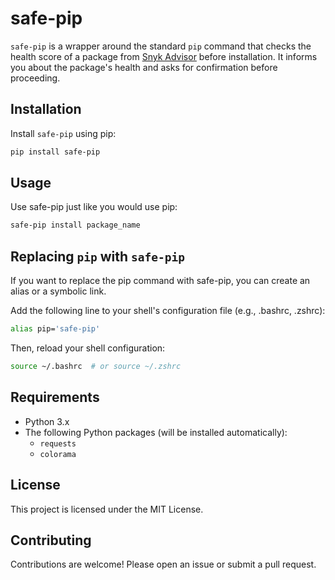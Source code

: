 # safe-pip

`safe-pip` is a wrapper around the standard `pip` command that checks the health score of a package from [Snyk Advisor](https://snyk.io/advisor/python/) before installation. It informs you about the package's health and asks for confirmation before proceeding.

## Installation

Install `safe-pip` using pip:

```bash
pip install safe-pip
```

## Usage
Use safe-pip just like you would use pip:

```bash
safe-pip install package_name
```

## Replacing `pip` with `safe-pip`
If you want to replace the pip command with safe-pip, you can create an alias or a symbolic link.

Add the following line to your shell's configuration file (e.g., .bashrc, .zshrc):

```bash
alias pip='safe-pip'
```

Then, reload your shell configuration:
```bash
source ~/.bashrc  # or source ~/.zshrc
```

## Requirements
- Python 3.x
- The following Python packages (will be installed automatically):
  - `requests`
  - `colorama`

## License
This project is licensed under the MIT License.

## Contributing
Contributions are welcome! Please open an issue or submit a pull request.